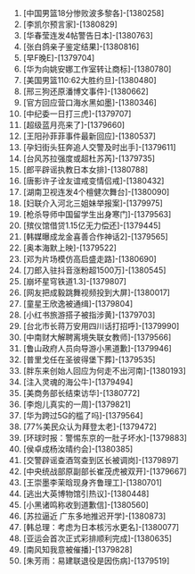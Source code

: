 
1. [中国男篮18分惨败波多黎各]-[1380258]
1. [李凯尔预言家]-[1380829]
1. [华春莹连发4帖警告日本]-[1380763]
1. [张白鸽亲子鉴定结果]-[1380816]
1. [早F晚E]-[1379704]
1. [华为向姚安娜工作室转让商标]-[1380780]
1. [美国男篮110:62大胜约旦]-[1380480]
1. [邢三狗还原潘博文事件]-[1380662]
1. [官方回应营口海水黑如墨]-[1380346]
1. [中纪委一日打三虎]-[1379707]
1. [超级蓝月亮来了]-[1379660]
1. [王阳孙菲菲事件最新回应]-[1380537]
1. [孕妇街头狂奔追人交警及时出手]-[1379611]
1. [台风苏拉强度或超杜苏芮]-[1379735]
1. [郎平辟谣执教日本女排]-[1380788]
1. [唐影许子诠友谊戒变情侣戒]-[1380432]
1. [湖南卫视连发4个檀健次舞台]-[1380090]
1. [妇联介入河北三姐妹举报案]-[1379975]
1. [枪杀导师中国留学生出身寒门]-[1379563]
1. [殡仪馆借贷1.15亿无力偿还]-[1379445]
1. [韩媒曝成龙金喜善合作神话2]-[1379565]
1. [奥本海默上映]-[1379522]
1. [邓为片场模仿高启盛走路]-[1380690]
1. [刀郎入驻抖音涨粉超1500万]-[1380545]
1. [崩坏星穹铁道1.3]-[1379807]
1. [网友把成毅跳舞视频投到大屏]-[1380017]
1. [童星王欣逸被通缉]-[1379804]
1. [小红书旅游搭子被指涉黄]-[1379703]
1. [台北市长蒋万安用四川话打招呼]-[1379990]
1. [中南财大解聘离境失联女教师]-[1379566]
1. [鲁山政府人员向导游小黑道歉]-[1379946]
1. [普里戈任在圣彼得堡下葬]-[1379535]
1. [胖东来创始人回应为何走不出河南]-[1380193]
1. [注入灵魂的海公牛]-[1379494]
1. [美商务部长结束访华]-[1380772]
1. [李炮儿真实的一周]-[1379821]
1. [华为跨过5G的槛了吗]-[1379564]
1. [77%美民众认为拜登太老]-[1379472]
1. [环球时报：警惕东京的一肚子坏水]-[1379883]
1. [侯卓成杨汝晴约会]-[1380385]
1. [交警辟谣查酒驾查到区长被调岗]-[1379897]
1. [中央统战部原副部长崔茂虎被双开]-[1379667]
1. [王崇墨李茉晗现身齐鲁理工]-[1380701]
1. [逃出大英博物馆引热议]-[1380448]
1. [小黑诸鸣称收到道歉信]-[1380560]
1. [苏拉逼近 广东多地推迟开学]-[1380873]
1. [韩总理：考虑为日本核污水更名]-[1380077]
1. [亚运会首次正式彩排顺利完成]-[1380635]
1. [南风知我意被催播]-[1379828]
1. [朱芳雨：易建联退役是因伤病]-[1379519]